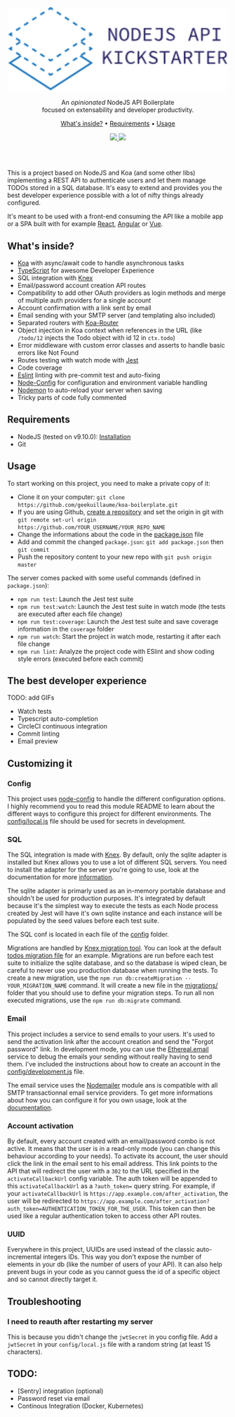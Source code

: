 <p align="center">
  <img src="./misc/logo.svg" width="500" />
</p>

<p align="center">
  An <em>opinionated</em> NodeJS API Boilerplate<br/>
  focused on extensability and developer productivity.
</p>

<p align="center">
  <a href="#whatsinside">What's inside?</a> •
  <a href="#requirements">Requirements</a> •
  <a href="#usage">Usage</a>
</p>

<p align="center">
  <a href="https://circleci.com/gh/geekuillaume/nodejs-api-kickstarter">
    <img src="https://img.shields.io/circleci/project/github/geekuillaume/nodejs-api-kickstarter.svg">
  </a>
  <!-- <a href="./package.json">
    <img src="https://img.shields.io/npm/v/permit.svg?maxAge=300&label=version&colorB=007ec6&maxAge=300">
  </a> -->
  <a href="./LICENSE.md">
    <img src="https://img.shields.io/github/license/geekuillaume/nodejs-api-kickstarter.svg">
  </a>
</p>

<br/>
<br/>

This is a project based on NodeJS and Koa (and some other libs) implementing a REST API to authenticate users and let them manage TODOs stored in a SQL database. It's easy to extend and provides you the best developer experience possible with a lot of nifty things already configured.

It's meant to be used with a front-end consuming the API like a mobile app or a SPA built with for example [React](https://reactjs.org/), [Angular](https://angular.io/) or [Vue](https://vuejs.org/index.html).

## What's inside?

- [Koa](http://koajs.com/) with async/await code to handle asynchronous tasks
- [TypeScript](http://www.typescriptlang.org/) for awesome Developer Experience
- SQL integration with [Knex](http://knexjs.org/)
- Email/password account creation API routes
- Compatibility to add other OAuth providers as login methods and merge of multiple auth providers for a single account
- Account confirmation with a link sent by email
- Email sending with your SMTP server (and templating also included)
- Separated routers with [Koa-Router](https://github.com/alexmingoia/koa-router)
- Object injection in Koa context when references in the URL (like `/todo/12` injects the Todo object with id 12 in `ctx.todo`)
- Error middleware with custom error classes and asserts to handle basic errors like Not Found
- Routes testing with watch mode with [Jest](https://facebook.github.io/jest/)
- Code coverage
- [Eslint](https://eslint.org/) linting with pre-commit test and auto-fixing
- [Node-Config](https://github.com/lorenwest/node-config) for configuration and environment variable handling
- [Nodemon](https://github.com/remy/nodemon) to auto-reload your server when saving
- Tricky parts of code fully commented

## Requirements

- NodeJS (tested on v9.10.0): [Installation](https://nodejs.org/en/download/package-manager/)
- Git

## Usage

To start working on this project, you need to make a private copy of it:

- Clone it on your computer: `git clone https://github.com/geekuillaume/koa-boilerplate.git`
- If you are using Github, [create a repository](https://github.com/new) and set the origin in git with `git remote set-url origin https://github.com/YOUR_USERNAME/YOUR_REPO_NAME`
- Change the informations about the code in the [package.json](package.json) file
- Add and commit the changed `package.json`: `git add package.json` then `git commit`
- Push the repository content to your new repo with `git push origin master`

The server comes packed with some useful commands (defined in `package.json`):

- `npm run test`: Launch the Jest test suite
- `npm run test:watch`: Launch the Jest test suite in watch mode (the tests are executed after each file change)
- `npm run test:coverage`: Launch the Jest test suite and save coverage information in the `coverage` folder
- `npm run watch`: Start the project in watch mode, restarting it after each file change
- `npm run lint`: Analyze the project code with ESlint and show coding style errors (executed before each commit)

## The best developer experience

TODO: add GIFs

- Watch tests
- Typescript auto-completion
- CircleCI continuous integration
- Commit linting
- Email preview

## Customizing it

### Config

This project uses [node-config](https://github.com/lorenwest/node-config) to handle the different configuration options. I highly recommend you to read this module README to learn about the different ways to configure this project for different environments. The [config/local.js](config/local.js) file should be used for secrets in development.

### SQL

The SQL integration is made with [Knex](http://knexjs.org/). By default, only the sqlite adapter is installed but Knex allows you to use a lot of different SQL servers. You need to install the adapter for the server you're going to use, look at the documentation for more [information](http://knexjs.org/#Installation-node).

The sqlite adapter is primarly used as an in-memory portable database and shouldn't be used for production purposes. It's integrated by default because it's the simplest way to execute the tests as each Node process created by Jest will have it's own sqlite instance and each instance will be populated by the seed values before each test suite.

The SQL conf is located in each file of the [config](config) folder.

Migrations are handled by [Knex migration tool](http://knexjs.org/#Migrations). You can look at the default [todos migration file](migrations/20180327160540_todos.ts) for an example. Migrations are run before each test suite to initialize the sqlite database, and so the database is wiped clean, be careful to never use you production database when running the tests. To create a new migration, use the `npm run db:createMigration -- YOUR_MIGRATION_NAME` command. It will create a new file in the [migrations/](migrations) folder that you should use to define your migration steps. To run all non executed migrations, use the `npm run db:migrate` command.

### Email

This project includes a service to send emails to your users. It's used to send the activation link after the account creation and send the "Forgot password" link. In development mode, you can use the [Ethereal.email](https://ethereal.email) service to debug the emails your sending without really having to send them. I've included the instructions about how to create an account in the [config/development.js](config/development.js) file.

The email service uses the [Nodemailer](https://nodemailer.com/about/) module ans is compatible with all SMTP transactionnal email service providers. To get more informations about how you can configure it for you own usage, look at the [documentation](https://nodemailer.com/smtp/).

### Account activation

By default, every account created with an email/password combo is not active. It means that the user is in a read-only mode (you can change this behaviour according to your needs). To activate its account, the user should click the link in the email sent to his email address. This link points to the API that will redirect the user with a `302` to the URL specified in the `activateCallbackUrl` config variable. The auth token will be appended to this `activateCallbackUrl` as a `?auth_token=` query string. For example, if your `activateCallbackUrl` is `https://app.example.com/after_activation`, the user will be redirected to `https://app.example.com/after_activation?auth_token=AUTHENTICATION_TOKEN_FOR_THE_USER`. This token can then be used like a regular authentication token to access other API routes.

### UUID

Everywhere in this project, UUIDs are used instead of the classic auto-incremental integers IDs. This way you don't expose the number of elements in your db (like the number of users of your API). It can also help prevent bugs in your code as you cannot guess the id of a specific object and so cannot directly target it.

## Troubleshooting

### I need to reauth after restarting my server

This is because you didn't change the `jwtSecret` in you config file. Add a `jwtSecret` in your `config/local.js` file with a random string (at least 15 characters).

## TODO:

- [Sentry] integration (optional)
- Password reset via email
- Continous Integration (Docker, Kubernetes)
